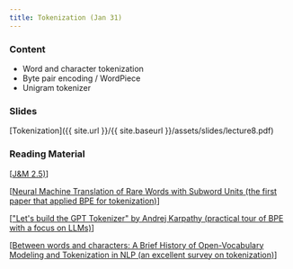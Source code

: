 ```yaml
---
title: Tokenization (Jan 31)
---
```


### Content

* Word and character tokenization
* Byte pair encoding / WordPiece
* Unigram tokenizer

### Slides
[Tokenization]({{ site.url }}/{{ site.baseurl }}/assets/slides/lecture8.pdf)

### Reading Material 
[[J&M 2.5)](https://web.stanford.edu/~jurafsky/slp3/2.pdf)]

[[Neural Machine Translation of Rare Words with Subword Units (the first paper that applied BPE for tokenization)](https://aclanthology.org/P16-1162/)]

[["Let's build the GPT Tokenizer" by Andrej Karpathy (practical tour of BPE with a focus on LLMs)](https://youtu.be/zduSFxRajkE?feature=shared)]

[[Between words and characters: A Brief History of Open-Vocabulary Modeling and Tokenization in NLP (an excellent survey on tokenization)](https://arxiv.org/abs/2112.10508)]




